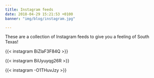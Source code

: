 ```yaml
---
title: Instagram feeds
date: 2018-04-29 15:21:53 +0100
banner: "img/blog/instagram.jpg"

---
```


These are a collection of Instagram feeds to give you a feeling of South Texas!  
  
<!--more-->

{{< instagram BiZlaF3F84Q >}}

{{< instagram BiUyuyqg26R >}}

{{< instagram -O1THuvJzy >}}